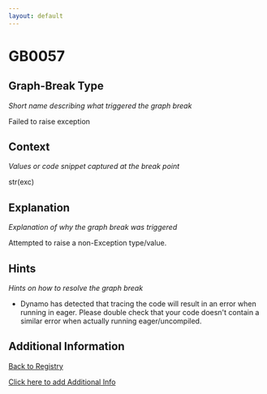 ```yaml
---
layout: default
---
```

# GB0057

## Graph-Break Type
*Short name describing what triggered the graph break*

Failed to raise exception

## Context
*Values or code snippet captured at the break point*

str(exc)

## Explanation
*Explanation of why the graph break was triggered*

Attempted to raise a non-Exception type/value.

## Hints
*Hints on how to resolve the graph break*

- Dynamo has detected that tracing the code will result in an error when running in eager. Please double check that your code doesn't contain a similar error when actually running eager/uncompiled.


## Additional Information

<!-- ADDITIONAL INFORMATION START - Add custom information below this line -->

<!-- ADDITIONAL INFORMATION END -->

[Back to Registry](../index.html)

[Click here to add Additional Info](https://github.com/pytorch-labs/compile-graph-break-site/edit/main/docs/gb/gb0057.md)
